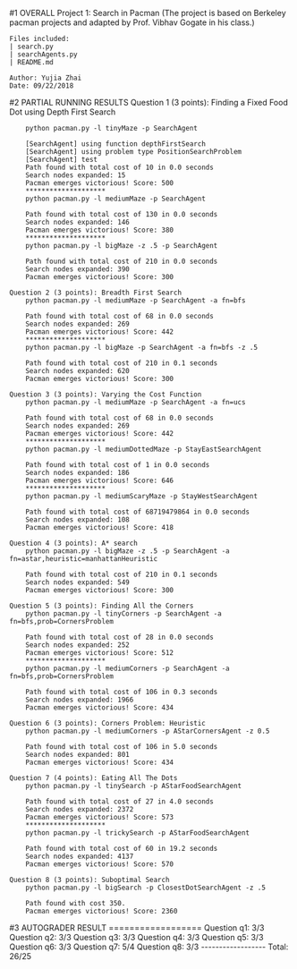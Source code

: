 #1 OVERALL
	Project 1: Search in Pacman
	(The project is based on Berkeley pacman projects and adapted by Prof. Vibhav Gogate in his class.)

	Files included: 
	| search.py
	| searchAgents.py
	| README.md

	Author: Yujia Zhai
	Date: 09/22/2018

#2 PARTIAL RUNNING RESULTS
    Question 1 (3 points): Finding a Fixed Food Dot using Depth First Search

        python pacman.py -l tinyMaze -p SearchAgent

		[SearchAgent] using function depthFirstSearch
		[SearchAgent] using problem type PositionSearchProblem
		[SearchAgent] test
		Path found with total cost of 10 in 0.0 seconds
		Search nodes expanded: 15
		Pacman emerges victorious! Score: 500
        ********************
        python pacman.py -l mediumMaze -p SearchAgent

        Path found with total cost of 130 in 0.0 seconds
		Search nodes expanded: 146
		Pacman emerges victorious! Score: 380
		********************
		python pacman.py -l bigMaze -z .5 -p SearchAgent

		Path found with total cost of 210 in 0.0 seconds
		Search nodes expanded: 390
		Pacman emerges victorious! Score: 300

	Question 2 (3 points): Breadth First Search
		python pacman.py -l mediumMaze -p SearchAgent -a fn=bfs

		Path found with total cost of 68 in 0.0 seconds
		Search nodes expanded: 269
		Pacman emerges victorious! Score: 442
		********************
		python pacman.py -l bigMaze -p SearchAgent -a fn=bfs -z .5

		Path found with total cost of 210 in 0.1 seconds
		Search nodes expanded: 620
		Pacman emerges victorious! Score: 300

	Question 3 (3 points): Varying the Cost Function
		python pacman.py -l mediumMaze -p SearchAgent -a fn=ucs

		Path found with total cost of 68 in 0.0 seconds
		Search nodes expanded: 269
		Pacman emerges victorious! Score: 442
		********************
		python pacman.py -l mediumDottedMaze -p StayEastSearchAgent

		Path found with total cost of 1 in 0.0 seconds
		Search nodes expanded: 186
		Pacman emerges victorious! Score: 646
		********************
		python pacman.py -l mediumScaryMaze -p StayWestSearchAgent

		Path found with total cost of 68719479864 in 0.0 seconds
		Search nodes expanded: 108
		Pacman emerges victorious! Score: 418

	Question 4 (3 points): A* search
		python pacman.py -l bigMaze -z .5 -p SearchAgent -a fn=astar,heuristic=manhattanHeuristic

		Path found with total cost of 210 in 0.1 seconds
		Search nodes expanded: 549
		Pacman emerges victorious! Score: 300

	Question 5 (3 points): Finding All the Corners
		python pacman.py -l tinyCorners -p SearchAgent -a fn=bfs,prob=CornersProblem

		Path found with total cost of 28 in 0.0 seconds
		Search nodes expanded: 252
		Pacman emerges victorious! Score: 512
		********************
		python pacman.py -l mediumCorners -p SearchAgent -a fn=bfs,prob=CornersProblem

		Path found with total cost of 106 in 0.3 seconds
		Search nodes expanded: 1966
		Pacman emerges victorious! Score: 434

	Question 6 (3 points): Corners Problem: Heuristic
		python pacman.py -l mediumCorners -p AStarCornersAgent -z 0.5

		Path found with total cost of 106 in 5.0 seconds
		Search nodes expanded: 801
		Pacman emerges victorious! Score: 434

	Question 7 (4 points): Eating All The Dots
		python pacman.py -l tinySearch -p AStarFoodSearchAgent

		Path found with total cost of 27 in 4.0 seconds
		Search nodes expanded: 2372
		Pacman emerges victorious! Score: 573
		********************
		python pacman.py -l trickySearch -p AStarFoodSearchAgent

		Path found with total cost of 60 in 19.2 seconds
		Search nodes expanded: 4137
		Pacman emerges victorious! Score: 570

	Question 8 (3 points): Suboptimal Search
		python pacman.py -l bigSearch -p ClosestDotSearchAgent -z .5

		Path found with cost 350.
		Pacman emerges victorious! Score: 2360

#3 AUTOGRADER RESULT
    ==================
    Question q1: 3/3
    Question q2: 3/3
	Question q3: 3/3
	Question q4: 3/3
	Question q5: 3/3
	Question q6: 3/3
	Question q7: 5/4
	Question q8: 3/3
	------------------
	Total: 26/25









